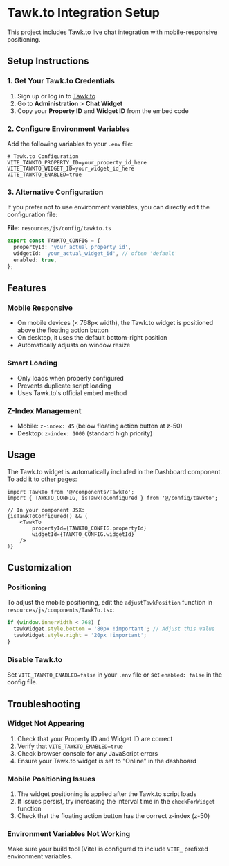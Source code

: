 # Tawk.to Integration Setup

This project includes Tawk.to live chat integration with mobile-responsive positioning.

## Setup Instructions

### 1. Get Your Tawk.to Credentials

1. Sign up or log in to [Tawk.to](https://www.tawk.to/)
2. Go to **Administration** > **Chat Widget**
3. Copy your **Property ID** and **Widget ID** from the embed code

### 2. Configure Environment Variables

Add the following variables to your `.env` file:

```env
# Tawk.to Configuration
VITE_TAWKTO_PROPERTY_ID=your_property_id_here
VITE_TAWKTO_WIDGET_ID=your_widget_id_here
VITE_TAWKTO_ENABLED=true
```

### 3. Alternative Configuration

If you prefer not to use environment variables, you can directly edit the configuration file:

**File:** `resources/js/config/tawkto.ts`

```typescript
export const TAWKTO_CONFIG = {
  propertyId: 'your_actual_property_id',
  widgetId: 'your_actual_widget_id', // often 'default'
  enabled: true,
};
```

## Features

### Mobile Responsive
- On mobile devices (< 768px width), the Tawk.to widget is positioned above the floating action button
- On desktop, it uses the default bottom-right position
- Automatically adjusts on window resize

### Smart Loading
- Only loads when properly configured
- Prevents duplicate script loading
- Uses Tawk.to's official embed method

### Z-Index Management
- Mobile: `z-index: 45` (below floating action button at z-50)
- Desktop: `z-index: 1000` (standard high priority)

## Usage

The Tawk.to widget is automatically included in the Dashboard component. To add it to other pages:

```tsx
import TawkTo from '@/components/TawkTo';
import { TAWKTO_CONFIG, isTawkToConfigured } from '@/config/tawkto';

// In your component JSX:
{isTawkToConfigured() && (
    <TawkTo 
        propertyId={TAWKTO_CONFIG.propertyId} 
        widgetId={TAWKTO_CONFIG.widgetId} 
    />
)}
```

## Customization

### Positioning
To adjust the mobile positioning, edit the `adjustTawkPosition` function in `resources/js/components/TawkTo.tsx`:

```typescript
if (window.innerWidth < 768) {
  tawkWidget.style.bottom = '80px !important'; // Adjust this value
  tawkWidget.style.right = '20px !important';
}
```

### Disable Tawk.to
Set `VITE_TAWKTO_ENABLED=false` in your `.env` file or set `enabled: false` in the config file.

## Troubleshooting

### Widget Not Appearing
1. Check that your Property ID and Widget ID are correct
2. Verify that `VITE_TAWKTO_ENABLED=true`
3. Check browser console for any JavaScript errors
4. Ensure your Tawk.to widget is set to "Online" in the dashboard

### Mobile Positioning Issues
1. The widget positioning is applied after the Tawk.to script loads
2. If issues persist, try increasing the interval time in the `checkForWidget` function
3. Check that the floating action button has the correct z-index (z-50)

### Environment Variables Not Working
Make sure your build tool (Vite) is configured to include `VITE_` prefixed environment variables.